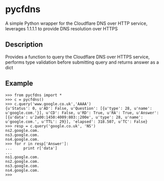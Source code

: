 # pycfdns
A simple Python wrapper for the Cloudflare DNS over HTTP service, leverages 1.1.1.1 to provide DNS resolution over HTTPS

## Description
Provides a function to query the Cloudflare DNS over HTTPS service, performs type validation before submitting query and returns answer as a dict

## Example
```
>>> from pycfdns import *
>>> c = pycfdns()
>>> c.query('www.google.co.uk','AAAA')
{u'Status': 0, u'AD': False, u'Question': [{u'type': 28, u'name': u'google.com.'}], u'CD': False, u'RD': True, u'RA': True, u'Answer': [{u'data': u'2a00:1450:4009:803::200e', u'type': 28, u'name': u'google.com.', u'TTL': 29}], 'elapsed': 318.507, u'TC': False}
>>> resp = c.query('google.co.uk', 'NS')
ns2.google.com.
ns3.google.com.
ns4.google.com.
>>> for r in resp['Answer']:
...     print r['data']
... 
ns1.google.com.
ns2.google.com.
ns3.google.com.
ns4.google.com.
>>>
```
